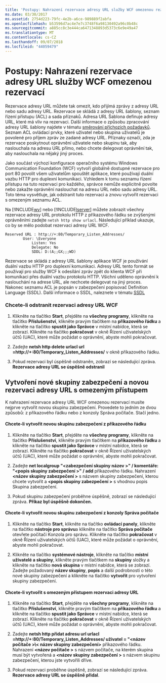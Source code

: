 ```yaml
---
title: 'Postupy: Nahrazení rezervace adresy URL služby WCF omezenou rezervací'
ms.date: 03/30/2017
ms.assetid: 2754d223-79fc-4e2b-a6ce-989889f2abfa
ms.openlocfilehash: b53596d7ac4e7e7c3748f6a98130492a96c0b48c
ms.sourcegitcommit: a885cc8c3e444ca6471348893d5373c6e9e49a47
ms.translationtype: MT
ms.contentlocale: cs-CZ
ms.lasthandoff: 09/07/2018
ms.locfileid: "44059479"
---
```

# <a name="how-to-replace-the-wcf-url-reservation-with-a-restricted-reservation"></a>Postupy: Nahrazení rezervace adresy URL služby WCF omezenou rezervací
Rezervace adresy URL můžete tak omezit, kdo přijímá zprávy z adresy URL nebo sadu adresy URL. Rezervace se skládá z adresy URL šablony, seznam řízení přístupu (ACL) a sada příznaků. Adresa URL Šablona definuje adresy URL, které má vliv na rezervaci. Další informace o způsobu zpracování adresy URL šablony najdete v tématu [směrování příchozích požadavků](https://go.microsoft.com/fwlink/?LinkId=136764). Seznam ACL ovládací prvky, které uživatel nebo skupina uživatelů je povolené pro příjem zpráv ze zadané adresy URL. Příznaky označí, zda je rezervace poskytnout oprávnění uživatele nebo skupinu tak, aby naslouchala na adresu URL přímo, nebo chcete delegovat oprávnění tak, aby naslouchala na nějaký jiný proces.  
  
 Jako součást výchozí konfigurace operačního systému Windows Communication Foundation (WCF) vytvoří globálně dostupné rezervace pro port 80 povolit všem uživatelům spouštět aplikace, které používají duální vazbu HTTP pro duplexní komunikaci. Vzhledem k tomu seznamu řízení přístupu na tuto rezervaci pro každého, správce nemůže explicitně povolte nebo zakažte oprávnění naslouchat na adresu URL nebo sadu adresy URL. Toto téma vysvětluje, jak odstranit tuto rezervaci a znovu vytvořit rezervaci s omezeným seznamu ACL.  
  
 Na [!INCLUDE[wv](../../../../includes/wv-md.md)] nebo [!INCLUDE[lserver](../../../../includes/lserver-md.md)] můžete zobrazit všechny rezervace adresy URL protokolu HTTP z příkazového řádku se zvýšenými oprávněními zadejte `netsh http show urlacl`.  Následující příklad ukazuje, co by se mělo podobat rezervaci adresy URL WCF.  
  
```  
Reserved URL : http://+:80/Temporary_Listen_Addresses/  
        User: \Everyone  
            Listen: Yes  
            Delegate: No  
            SDDL: D:(A;;GX;;;WD)  
```  
  
 Rezervace se skládá z adresy URL šablony aplikace WCF je používání duální vazbu HTTP pro duplexní komunikaci. Adresy URL tento formát se používají pro služby WCF k odesílání zpráv zpět do klienta WCF při komunikaci přes duální vazbu protokolu HTTP. Všichni uděleno oprávnění k naslouchání na adrese URL, ale nechcete delegovat na jiný proces. Nakonec seznamu ACL je popsán v zabezpečení popisovač Definition Language (SSDL). Další informace o SSDL, naleznete v tématu [SSDL](https://go.microsoft.com/fwlink/?LinkId=136789)  
  
### <a name="to-delete-the-wcf-url-reservation"></a>Chcete-li odstranit rezervaci adresy URL WCF  
  
1.  Klikněte na tlačítko **Start**, přejděte na **všechny programy**, klikněte na tlačítko **Příslušenství**, klikněte pravým tlačítkem na **příkazového řádku** a klikněte na tlačítko **spustit jako Správce** v místní nabídce, která se zobrazí. Klikněte na tlačítko **pokračovat** v okně Řízení uživatelských účtů (UAC), které může požádat o oprávnění, abyste mohli pokračovat.  
  
2.  Zadejte **netsh http delete urlacl url =http://+:80/Temporary_Listen_Addresses/**  v okně příkazového řádku.  
  
3.  Pokud rezervaci byl úspěšně odstraněn, zobrazí se následující zpráva. **Rezervace adresy URL se úspěšně odstranil**  
  
## <a name="creating-a-new-security-group-and-new-restricted-url-reservation"></a>Vytvoření nové skupiny zabezpečení a novou rezervaci adresy URL s omezeným přístupem  
 K nahrazení rezervace adresy URL WCF omezenou rezervací musíte nejprve vytvořit novou skupinu zabezpečení. Provedete to jedním ze dvou způsobů: z příkazového řádku nebo z konzoly Správa počítače. Stačí jedno.  
  
#### <a name="to-create-a-new-security-group-from-a-command-prompt"></a>Chcete-li vytvořit novou skupinu zabezpečení z příkazového řádku  
  
1.  Klikněte na tlačítko **Start**, přejděte na **všechny programy**, klikněte na tlačítko **Příslušenství**, klikněte pravým tlačítkem na **příkazového řádku** a klikněte na tlačítko **spustit jako Správce** v místní nabídce, která se zobrazí. Klikněte na tlačítko **pokračovat** v okně Řízení uživatelských účtů (UAC), které může požádat o oprávnění, abyste mohli pokračovat.  
  
2.  Zadejte **net localgroup "\<zabezpečení skupiny název >" / komentáře: "\<popis skupiny zabezpečení >" / add** příkazového řádku. Nahrazení  **\<název skupiny zabezpečení >** s názvem skupiny zabezpečení, kterou chcete vytvořit a  **\<popis skupiny zabezpečení >** s vhodnou popis Skupina zabezpečení.  
  
3.  Pokud skupinu zabezpečení proběhne úspěšně, zobrazí se následující zpráva. **Příkaz byl úspěšně dokončen.**  
  
#### <a name="to-create-a-new-security-group-from-the-computer-management-console"></a>Chcete-li vytvořit novou skupinu zabezpečení z konzoly Správa počítače  
  
1.  Klikněte na tlačítko **Start**, klikněte na tlačítko **ovládací panely**, klikněte na tlačítko **nástroje pro správu**a klikněte na tlačítko **Správa počítače** otevřete počítači Konzola pro správu. Klikněte na tlačítko **pokračovat** v okně Řízení uživatelských účtů (UAC), které může požádat o oprávnění, abyste mohli pokračovat.  
  
2.  Klikněte na tlačítko **systémové nástroje**, klikněte na tlačítko **místní uživatelé a skupiny**, klikněte pravým tlačítkem na **skupiny** složky a klikněte na tlačítko **nová skupina** v místní nabídce, která se zobrazí. Zadejte požadovaný **název skupiny**, **popis** a další podrobnosti o této nové skupiny zabezpečení a klikněte na tlačítko **vytvořit** pro vytvoření skupiny zabezpečení.  
  
#### <a name="to-create-the-restricted-url-reservation"></a>Chcete-li vytvořit s omezeným přístupem rezervaci adresy URL  
  
1.  Klikněte na tlačítko **Start**, přejděte na **všechny programy**, klikněte na tlačítko **Příslušenství**, klikněte pravým tlačítkem na **příkazového řádku** a klikněte na tlačítko **spustit jako Správce** v místní nabídce, která se zobrazí. Klikněte na tlačítko **pokračovat** v okně Řízení uživatelských účtů (UAC), které může požádat o oprávnění, abyste mohli pokračovat.  
  
2.  Zadejte **netsh http přidat adresu url urlacl =http://+:80/Temporary_Listen_Addresses/ uživatel = "\<název počítače >\\< název skupiny zabezpečení\>**  příkazového řádku. Nahrazení  **\<název počítače >** s názvem počítače, na kterém skupina musí být vytvořená a  **\<název skupiny zabezpečení >** s názvem skupinu zabezpečení, kterou jste vytvořili dříve.  
  
3.  Pokud rezervaci proběhne úspěšně, zobrazí se následující zpráva. **Rezervace adresy URL se úspěšně přidal**.

